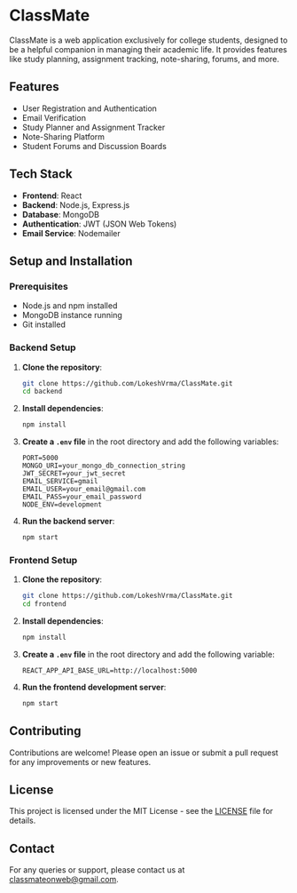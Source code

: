# ClassMate

ClassMate is a web application exclusively for college students, designed to be a helpful companion in managing their academic life. It provides features like study planning, assignment tracking, note-sharing, forums, and more.

## Features

- User Registration and Authentication
- Email Verification
- Study Planner and Assignment Tracker
- Note-Sharing Platform
- Student Forums and Discussion Boards

## Tech Stack

- **Frontend**: React
- **Backend**: Node.js, Express.js
- **Database**: MongoDB
- **Authentication**: JWT (JSON Web Tokens)
- **Email Service**: Nodemailer

## Setup and Installation

### Prerequisites

- Node.js and npm installed
- MongoDB instance running
- Git installed

### Backend Setup

1. **Clone the repository**:
    ```sh
    git clone https://github.com/LokeshVrma/ClassMate.git
    cd backend
    ```

2. **Install dependencies**:
    ```sh
    npm install
    ```

3. **Create a `.env` file** in the root directory and add the following variables:
    ```env
    PORT=5000
    MONGO_URI=your_mongo_db_connection_string
    JWT_SECRET=your_jwt_secret
    EMAIL_SERVICE=gmail
    EMAIL_USER=your_email@gmail.com
    EMAIL_PASS=your_email_password
    NODE_ENV=development
    ```

4. **Run the backend server**:
    ```sh
    npm start
    ```

### Frontend Setup

1. **Clone the repository**:
    ```sh
    git clone https://github.com/LokeshVrma/ClassMate.git
    cd frontend
    ```

2. **Install dependencies**:
    ```sh
    npm install
    ```

3. **Create a `.env` file** in the root directory and add the following variable:
    ```env
    REACT_APP_API_BASE_URL=http://localhost:5000
    ```

4. **Run the frontend development server**:
    ```sh
    npm start
    ```

## Contributing

Contributions are welcome! Please open an issue or submit a pull request for any improvements or new features.

## License

This project is licensed under the MIT License - see the [LICENSE](LICENSE) file for details.

## Contact

For any queries or support, please contact us at classmateonweb@gmail.com.
